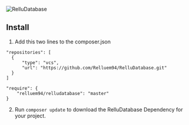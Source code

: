 ![RelluDatabase](https://img.relluem94.de/logos/relludatabase.png)

## Install
1. Add this two lines to the composer.json
```
"repositories": [
  {
      "type": "vcs",
      "url": "https://github.com/Relluem94/RelluDatabase.git"
  }
]
```

```
"require": {
    "relluem94/relludatabase": "master"
}
``` 
2. Run ```composer update``` to download the RelluDatabase Dependency for your project. 
